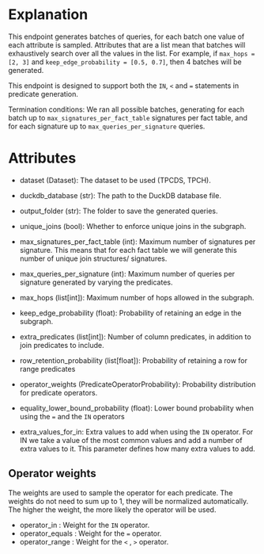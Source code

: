 # Explanation

This endpoint generates batches of queries, for each batch one value of each
attribute is sampled. Attributes that are a list mean that batches will
exhaustively search over all the values in the list. For example, if
`max_hops = [2, 3]` and `keep_edge_probability = [0.5, 0.7]`, then 4 batches
will be generated.

This endpoint is designed to support both the `IN`, `<` and `=` statements in
predicate generation.

Termination conditions: We ran all possible batches, generating for each batch
up to `max_signatures_per_fact_table` signatures per fact table, and for
each signature up to `max_queries_per_signature` queries.

# Attributes

- dataset (Dataset): The dataset to be used (TPCDS, TPCH).
- duckdb_database (str): The path to the DuckDB database file.
- output_folder (str): The folder to save the generated queries.

- unique_joins (bool): Whether to enforce unique joins in the subgraph.
- max_signatures_per_fact_table (int): Maximum number of signatures per
signature. This means that for each fact table we will generate this 
number of unique join structures/ signatures.
- max_queries_per_signature (int): Maximum number of queries per signature
generated by varying the predicates.
- max_hops (list[int]): Maximum number of hops allowed in the subgraph.
- keep_edge_probability (float): Probability of retaining an edge in the
subgraph.

- extra_predicates (list[int]): Number of column predicates, in addition to 
join predicates to include.
- row_retention_probability (list[float]): Probability of retaining a row
for range predicates
- operator_weights (PredicateOperatorProbability): Probability
distribution for predicate operators.
- equality_lower_bound_probability (float): Lower bound probability when
using the `=` and the `IN` operators
- extra_values_for_in: Extra values to add when using the `IN` operator. For
IN we take a value of the most common values and add a number of extra
values to it. This parameter defines how many extra values to add.


## Operator weights

The weights are used to sample the operator for each
predicate. The weights do not need to sum up to 1, they will be
normalized automatically. The higher the weight, the more likely the
operator will be used.
- operator_in : Weight for the `IN` operator.
- operator_equals : Weight for the `=` operator.
- operator_range : Weight for the `<` , `>` operator.
